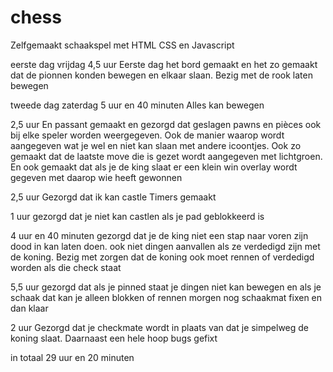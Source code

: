 # chess
Zelfgemaakt schaakspel met HTML CSS en Javascript

eerste dag vrijdag 4,5 uur
Eerste dag het bord gemaakt en het zo gemaakt dat de pionnen konden bewegen en elkaar slaan. Bezig met de rook laten bewegen


tweede dag zaterdag 5 uur en 40 minuten
Alles kan bewegen

2,5 uur
En passant gemaakt en gezorgd dat geslagen pawns en pièces ook bij elke speler worden weergegeven.
Ook de manier waarop wordt aangegeven wat je wel en niet kan slaan met andere icoontjes.
Ook zo gemaakt dat de laatste move die is gezet wordt aangegeven met lichtgroen.
En ook gemaakt dat als je de king slaat er een klein win overlay wordt gegeven met daarop wie heeft gewonnen

2,5 uur 
Gezorgd dat ik kan castle
Timers gemaakt

1 uur 
gezorgd dat je niet kan castlen als je pad geblokkeerd is

4 uur en 40 minuten 
gezorgd dat je de king niet een stap naar voren zijn dood in kan laten doen. ook niet dingen aanvallen als ze verdedigd zijn met de koning. Bezig met zorgen dat de koning ook moet rennen of verdedigd worden als die check staat

5,5 uur
gezorgd dat als je pinned staat je dingen niet kan bewegen en als je schaak dat kan je alleen blokken of rennen morgen nog schaakmat fixen en dan klaar

2 uur
Gezorgd dat je checkmate wordt in plaats van dat je simpelweg de koning slaat. Daarnaast een hele hoop bugs gefixt

in totaal 29 uur en 20 minuten

